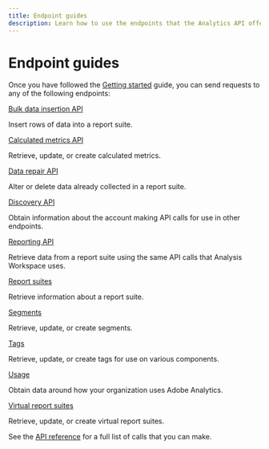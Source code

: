 ```yaml
---
title: Endpoint guides
description: Learn how to use the endpoints that the Analytics API offers.
---
```


# Endpoint guides

Once you have followed the [Getting started](../getting-started/index.md) guide, you can send requests to any of the following endpoints:

<DiscoverBlock slots="link, text"/> 

[Bulk data insertion API](bulk-data-insertion/index.md)

Insert rows of data into a report suite.

<DiscoverBlock slots="link, text"/> 

[Calculated metrics API](calculatedmetrics/index.md) 
     
Retrieve, update, or create calculated metrics.

<DiscoverBlock slots="link, text"/> 

[Data repair API](data-repair/index.md)

Alter or delete data already collected in a report suite.

<DiscoverBlock slots="link, text"/> 

[Discovery API](discovery.md)

Obtain information about the account making API calls for use in other endpoints.

<DiscoverBlock slots="link, text"/> 

[Reporting API](reports/index.md)

Retrieve data from a report suite using the same API calls that Analysis Workspace uses.

<DiscoverBlock slots="link, text"/> 

[Report suites](report-suites.md)

Retrieve information about a report suite.

<DiscoverBlock slots="link, text"/> 

[Segments](segments/index.md)

Retrieve, update, or create segments.

<DiscoverBlock slots="link, text"/> 

[Tags](tags.md)

Retrieve, update, or create tags for use on various components.

<DiscoverBlock slots="link, text"/> 

[Usage](usage.md)

Obtain data around how your organization uses Adobe Analytics.

<DiscoverBlock slots="link, text"/> 

[Virtual report suites](vrs/index.md)

Retrieve, update, or create virtual report suites.

See the [API reference](../../api.md) for a full list of calls that you can make.